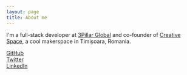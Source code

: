 ```yaml
---
layout: page
title: About me
---
```

<script defer src="https://use.fontawesome.com/releases/v5.0.6/js/all.js"></script>

I'm a full-stack developer at [3Pillar Global](https://www.3pillarglobal.com/)
and co-founder of [Creative Space](http://creativespace.ro/), a cool makerspace in Timișoara, Romania.

<div class="socialEntry">
	<a href="https://github.com/surdu">
		<i class="fab fa-github fa-2x fa-fw"></i> GitHub
	</a>
</div>

<div class="socialEntry">
	<a href="https://twitter.com/surdume/" class="socialLink">
		<i class="fab fa-twitter fa-2x fa-fw"></i> Twitter
	</a>
</div>

<div class="socialEntry">
	<a href="https://www.linkedin.com/in/surdu/" class="socialLink">
		<i class="fab fa-linkedin fa-2x fa-fw"></i> LinkedIn
	</a>
</div>
